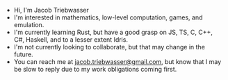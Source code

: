 - Hi, I'm Jacob Triebwasser
- I'm interested in mathematics, low-level computation, games, and emulation.
- I'm currently learning Rust, but have a good grasp on JS, TS, C, C++, C#, Haskell, and to a lesser extent Idris.
- I'm not currently looking to collaborate, but that may change in the future.
- You can reach me at jacob.triebwasser@gmail.com, but know that I may be slow to reply due to my work obligations coming first.

<!---
jtrieb1/jtrieb1 is a ✨ special ✨ repository because its `README.md` (this file) appears on your GitHub profile.
You can click the Preview link to take a look at your changes.
--->
